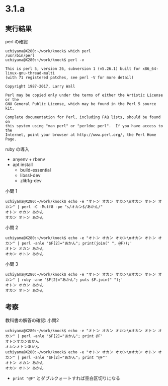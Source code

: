 # 3.1.a

## 実行結果

perl の確認

```
uchiyama@X280:~/work/knock$ which perl
/usr/bin/perl
uchiyama@X280:~/work/knock$ perl -v

This is perl 5, version 26, subversion 1 (v5.26.1) built for x86_64-linux-gnu-thread-multi
(with 71 registered patches, see perl -V for more detail)

Copyright 1987-2017, Larry Wall

Perl may be copied only under the terms of either the Artistic License or the
GNU General Public License, which may be found in the Perl 5 source kit.

Complete documentation for Perl, including FAQ lists, should be found on
this system using "man perl" or "perldoc perl".  If you have access to the
Internet, point your browser at http://www.perl.org/, the Perl Home Page.
```

ruby の導入

- anyenv + rbenv
- apt install
    - build-essential
    - libssl-dev
    - zlib1g-dev

小問 1

```
uchiyama@X280:~/work/knock$ echo -e "オトン オカン オカン\nオカン オトン オカン" | perl -C -Mutf8 -pe "s/オカン$/あかん/"
オトン オカン あかん
オカン オトン あかん
```

小問 2

```
uchiyama@X280:~/work/knock$ echo -e "オトン オカン オカン\nオカン オトン オカン" | perl -anle '$F[2]="あかん"; print(join(" ", @F));'
オトン オカン あかん
オカン オトン あかん
```

小問 3

```
uchiyama@X280:~/work/knock$ echo -e "オトン オカン オカン\nオカン オトン オカン" | ruby -ane '$F[2]="あかん"; puts $F.join(" ");'
オトン オカン あかん
オカン オトン あかん
```

## 考察

教科書の解答の確認: 小問2

```
uchiyama@X280:~/work/knock$ echo -e "オトン オカン オカン\nオカン オトン オカン" | perl -anle '$F[2]="あかん"; print @F'
オトンオカンあかん
オカンオトンあかん
uchiyama@X280:~/work/knock$ echo -e "オトン オカン オカン\nオカン オトン オカン" | perl -anle '$F[2]="あかん"; print "@F"'
オトン オカン あかん
オカン オトン あかん
```

- `print "@F"` とダブルクォートすれば空白区切りになる
